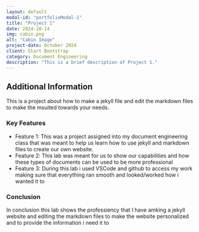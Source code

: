 ```yaml
---
layout: default
modal-id: "portfolioModal-1"
title: "Project 1"
date: 2024-10-14
img: cabin.png
alt: "Cabin Image"
project-date: October 2024
client: Start Bootstrap
category: Document Engineering
description: "This is a brief description of Project 1."
---
```


## Additional Information

This is a project about how to make a jekyll file and edit the markdown files to make the msuited towards your needs.

### Key Features
- Feature 1: This was a project assigned into my document engineering class that was meant to help us learn how to use jekyll and markdown files to create our own website.
- Feature 2: This lab was meant for us to show our capabilities and how these types of documents can be used to be more professional
- Feature 3: During this lab i used VSCode and github to access my work making sure that everything ran smooth and looked/worked how i wanted it to



### Conclusion

In conclusion this lab shows the professiency that I have amking a jekyll website and editing the markdown files to make the website personalized and to provide the information i need it to
